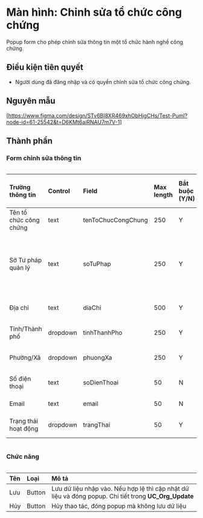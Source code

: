 # Màn hình: Chỉnh sửa tổ chức công chứng
Popup form cho phép chỉnh sửa thông tin một tổ chức hành nghề công chứng.

## Điều kiện tiên quyết
- Người dùng đã đăng nhập và có quyền chỉnh sửa tổ chức công chứng.

## Nguyên mẫu
[https://www.figma.com/design/STv6BI8XR469xhObHjgCHs/Test-Puml?node-id=61-25542&t=D6KMt6aiRNAU7m7V-1]

## Thành phần

### Form chỉnh sửa thông tin

<div style="overflow-x:auto">

| Trường thông tin       | Control  | Field              | Max length | Bắt buộc (Y/N) | Giá trị mặc định | Cho phép sửa (Y/N) | Mô tả                                                          |
|:-----------------------|:---------|:-------------------|:-----------|:---------------|:-----------------|:-------------------|:---------------------------------------------------------------|
| Tên tổ chức công chứng | text     | tenToChucCongChung | 250        | Y              | -                | Y                  | Đổ ra dữ liệu đã lưu                                           |
| Sở Tư pháp quản lý     | text     | soTuPhap           | 250        | Y              | -                | N                  | Đổ ra tên Sở Tư pháp quản lý. Disable, không cho phép thay đổi |
| Địa chỉ                | text     | diaChi             | 500        | Y              | -                | Y                  | Đổ ra dữ liệu đã lưu chính                                     |
| Tỉnh/Thành phố         | dropdown | tinhThanhPho       | 250        | Y              | -                | Y                  | Chọn tỉnh/thành phố đã lưu                                     |
| Phường/Xã              | dropdown | phuongXa           | 250        | Y              | -                | Y                  | Chọn phường/xã đã lưu                                          |
| Số điện thoại          | text     | soDienThoai        | 50         | N              | -                | Y                  | Đổ ra dữ liệu đã lưu hệ                                        |
| Email                  | text     | email              | 50         | N              | -                | Y                  | Đổ ra dữ liệu đã lưu                                           |
| Trạng thái hoạt động   | dropdown | trangThai          | 50          | Y              | -                | Y                  | Chọn trạng thái đã lưu…                                        |

</div>

### Chức năng
<div style="overflow-x:auto">

| Tên | Loại   | Mô tả                                                                                                 |
|:----|:-------|:------------------------------------------------------------------------------------------------------|
| Lưu | Button | Lưu dữ liệu nhập vào. Nếu hợp lệ thì cập nhật dữ liệu và đóng popup. Chi tiết trong **UC_Org_Update** |
| Hủy | Button | Hủy thao tác, đóng popup mà không lưu dữ liệu                                                         |
